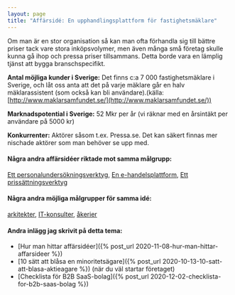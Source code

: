 ```yaml
---
layout: page
title: "Affärsidé: En upphandlingsplattform för fastighetsmäklare"
---
```

Om man är en stor organisation så kan man ofta förhandla sig till bättre priser tack vare stora inköpsvolymer, men även många små företag skulle kunna gå ihop och pressa priser tillsammans. Detta borde vara en lämplig tjänst att bygga branschspecifikt.

**Antal möjliga kunder i Sverige:** Det finns c:a 7 000 fastighetsmäklare i Sverige, och låt oss anta att det på varje mäklare går en halv mäklarassistent (som också kan bli användare).(källa: [http://www.maklarsamfundet.se/](http://www.maklarsamfundet.se/))

**Marknadspotential i Sverige:** 52 Mkr per år (vi räknar med en årsintäkt per användare på 5000 kr)

**Konkurrenter:** Aktörer såsom t.ex. Pressa.se. Det kan säkert finnas mer nischade aktörer som man behöver se upp med.

#### Några andra affärsidéer riktade mot samma målgrupp:
[Ett personalundersökningsverktyg](/affarsideer/ett-personalundersokningsverktyg-for-fastighetsmaklare/), [En e-handelsplattform](/affarsideer/en-e-handelsplattform-for-fastighetsmaklare/), [Ett prissättningsverktyg](/affarsideer/ett-prissattningsverktyg-for-fastighetsmaklare/)


#### Några andra möjliga målgrupper för samma idé:
[arkitekter](/affarsideer/en-upphandlingsplattform-for-arkitekter/), [IT-konsulter](/affarsideer/en-upphandlingsplattform-for-it-konsulter/), [åkerier](/affarsideer/en-upphandlingsplattform-for-akerier/)

#### Andra inlägg jag skrivit på detta tema:
- [Hur man hittar affärsidéer]({% post_url 2020-11-08-hur-man-hittar-affarsideer %})
- [10 sätt att blåsa en minoritetsägare]({% post_url 2020-10-13-10-satt-att-blasa-aktieagare %}) (när du väl startar företaget)
- [Checklista för B2B SaaS-bolag]({% post_url 2020-12-02-checklista-for-b2b-saas-bolag %})

